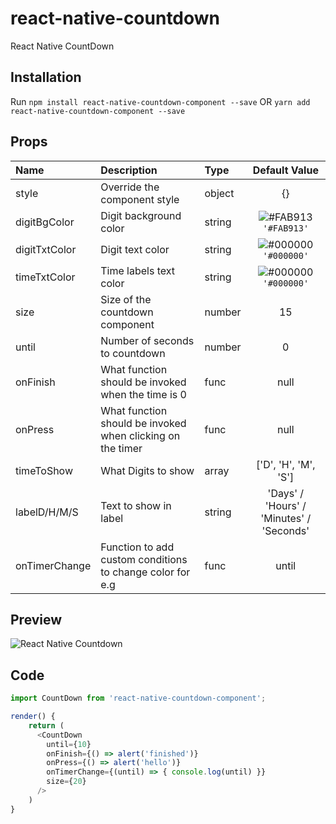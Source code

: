 # react-native-countdown
React Native CountDown

## Installation
Run `npm install react-native-countdown-component --save` OR `yarn add react-native-countdown-component --save`

## Props
| Name | Description | Type | Default Value |
| :--- | :----- | :--- | :---: |
| style | Override the component style | object | {} |
| digitBgColor |  Digit background color | string | ![#FAB913](https://placehold.it/15/FAB913/000000?text=+) `'#FAB913'` |
| digitTxtColor | Digit text color | string | ![#000000](https://placehold.it/15/000/000000?text=+) `'#000000'` |
| timeTxtColor | Time labels text color | string | ![#000000](https://placehold.it/15/000/000000?text=+) `'#000000'` |
| size | Size of the countdown component | number | 15 |
| until | Number of seconds to countdown | number | 0 |
| onFinish | What function should be invoked when the time is 0 | func | null |
| onPress | What function should be invoked when clicking on the timer | func | null |
| timeToShow | What Digits to show | array | ['D', 'H', 'M', 'S'] |
| labelD/H/M/S | Text to show in label | string | 'Days' / 'Hours' / 'Minutes' / 'Seconds' |
| onTimerChange | Function to add custom conditions to change color for e.g | func | until |


## Preview

![React Native Countdown](https://media.giphy.com/media/xT0xeLWYNSaLerFGko/giphy.gif "React Native Countdown")

## Code
```javascript
import CountDown from 'react-native-countdown-component';

render() {
    return (
      <CountDown
        until={10}
        onFinish={() => alert('finished')}
        onPress={() => alert('hello')}
        onTimerChange={(until) => { console.log(until) }}
        size={20}
      />
    )
}
```
